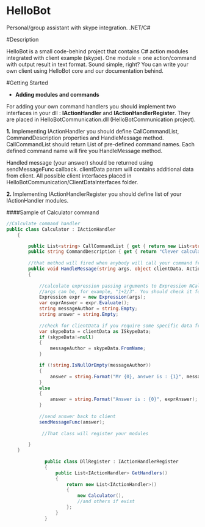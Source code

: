 HelloBot
========

Personal/group assistant with skype integration. .NET/C#

#Description

HelloBot is a small code-behind project that contains C# action modules integrated with client example (skype). One module = one action/command with output result in text format. Sound simple, right? You can write your own client using HelloBot core and our documentation behind.


#Getting Started

- **Adding modules and commands**

For adding your own command handlers you should implement two interfaces in your dll : **IActionHandler** and **IActionHandlerRegister**. They are placed in HelloBotCommunication.dll (HelloBotCommunication project).

**1.**  Implementing IActionHandler you should define CallCommandList, CommandDescription properties and HandleMessage method. CallCommandList should return List of pre-defined command names. Each defined command name will fire you HandleMessage method.

Handled message (your answer) should be returned using sendMessageFunc callback. clientData param will contains additional data from client. All possible client interfaces placed in HelloBotCommunication/ClientDataInterfaces folder.


**2.** Implementing IActionHandlerRegister you should define list of your IActionHandler modules.

####Sample of Calculator command
```C#
//Calculate command handler
public class Calculator : IActionHandler
    {

        public List<string> CallCommandList { get { return new List<string>() { "calc","calculator" }; } }
        public string CommandDescription { get { return "Clever calculator using NCalc library"; }  }
        
        //that method will fired when anybody will call your command from client
        public void HandleMessage(string args, object clientData, Action<string> sendMessageFunc)
        {
            
            //calculate expression passing arguments to Expression NCalc's class constructor.
            //args can be, for example, "1+2/3". You should check it for valid format in context of you command.
            Expression expr = new Expression(args);
            var exprAnswer = expr.Evaluate();
            string messageAuthor = string.Empty;
            string answer = string.Empty;
            
            //check for clientData if you require some specific data from client
            var skypeData = clientData as ISkypeData;
            if (skypeData!=null)
            {
                messageAuthor = skypeData.FromName;
            }

            if (!string.IsNullOrEmpty(messageAuthor))
            {
                answer = string.Format("Mr {0}, answer is : {1}", messageAuthor, exprAnswer);
            }
            else
            {
                answer = string.Format("Answer is : {0}", exprAnswer);
            }
            
            //send answer back to client
            sendMessageFunc(answer);
            
             //That class will register your modules

        }
    }
    
              public class DllRegister : IActionHandlerRegister
              {
                  public List<IActionHandler> GetHandlers()
                  {
                      return new List<IActionHandler>()
                      {
                          new Calculator(),
                          //and others if exist
                      };
                  }
              }
```
